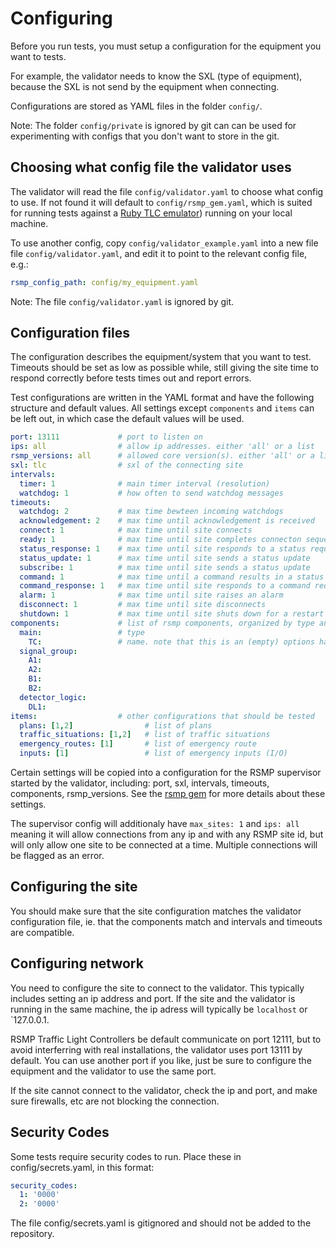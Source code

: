 # Configuring
Before you run tests, you must setup a configuration for the equipment you want to tests. 

For example, the validator needs to know the SXL (type of equipment), because the SXL is not send by the equipment when connecting.

Configurations are stored as YAML files in the folder `config/`.

Note: The folder `config/private` is ignored by git can can be used for experimenting with configs that you don't want to store in the git.

## Choosing what config file the validator uses
The validator will read the file `config/validator.yaml` to choose what config to use. If not found it will default to `config/rsmp_gem.yaml`, which is suited for running tests against a [Ruby TLC emulator](https://github.com/rsmp-nordic/rsmp)) running on your local machine.

To use another config, copy `config/validator_example.yaml` into a new file file `config/validator.yaml`, and edit it to point to the relevant config file, e.g.:

```yaml
rsmp_config_path: config/my_equipment.yaml
```

Note: The file `config/validator.yaml` is ignored by git.

## Configuration files
The configuration describes the equipment/system that you want to test. Timeouts should be set as low as possible while, still giving the site time to respond correctly before tests times out and report errors.

Test configurations are written in the YAML format and have the following structure and default values. All settings except `components` and `items` can be left out, in which case the default values will be used.

```yaml
port: 13111             # port to listen on
ips: all                # allow ip addresses. either 'all' or a list
rsmp_versions: all      # allowed core version(s). either 'all' or a list
sxl: tlc                # sxl of the connecting site
intervals:
  timer: 1              # main timer interval (resolution)
  watchdog: 1           # how often to send watchdog messages
timeouts:
  watchdog: 2           # max time bewteen incoming watchdogs
  acknowledgement: 2    # max time until acknowledgement is received
  connect: 1            # max time until site connects
  ready: 1              # max time until site completes connecton sequence
  status_response: 1    # max time until site responds to a status request
  status_update: 1      # max time until site sends a status update
  subscribe: 1          # max time until site sends a status update
  command: 1            # max time until a command results in a status update
  command_response: 1   # max time until site responds to a command request
  alarm: 1              # max time until site raises an alarm
  disconnect: 1         # max time until site disconnects
  shutdown: 1           # max time until site shuts down for a restart
components:             # list of rsmp components, organized by type and name
  main:                 # type
    TC:                 # name. note that this is an (empty) options hash
  signal_group:
    A1:
    A2:
    B1:
    B2:
  detector_logic:       
    DL1:
items:                  # other configurations that should be tested
  plans: [1,2]                # list of plans
  traffic_situations: [1,2]   # list of traffic situations
  emergency_routes: [1]       # list of emergency route
  inputs: [1]                 # list of emergency inputs (I/O)
```

Certain settings will be copied into a configuration for the RSMP supervisor started by the validator, including: port, sxl, intervals, timeouts, components, rsmp_versions. See the [rsmp gem](https://github.com/rsmp-nordic/rsmp) for more details about these settings.

The supervisor config will additionaly have `max_sites: 1` and `ips: all` meaning it will allow connections from any ip and with any RSMP site id, but will only allow one site to be connected at a time. Multiple connections will be flagged as an error.

## Configuring the site
You should make sure that the site configuration matches the validator configuration file, ie. that the components match and intervals and timeouts are compatible.

## Configuring network
You need to configure the site to connect to the validator.
This typically includes setting an ip address and port. If the site and the validator is running in the same machine, the ip adress will typically be `localhost` or `127.0.0.1.

RSMP Traffic Light Controllers be default communicate on port 12111, but to avoid interferring with real installations, the validator uses port 13111 by default. You can use another port if you like, just be sure to configure the equipment and the validator to use the same port.

If the site cannot connect to the validator, check the ip and port, and make sure firewalls, etc are not blocking the connection.

## Security Codes
Some tests require security codes to run. Place these in config/secrets.yaml, in this format:

```yaml
security_codes:
  1: '0000'
  2: '0000'
```

The file config/secrets.yaml is gitignored and should not be added to the repository.

